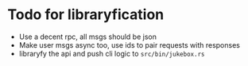 # Todo for libraryfication

- Use a decent rpc, all msgs should be json
- Make user msgs async too, use ids to pair requests with responses
- libraryfy the api and push cli logic to `src/bin/jukebox.rs`

